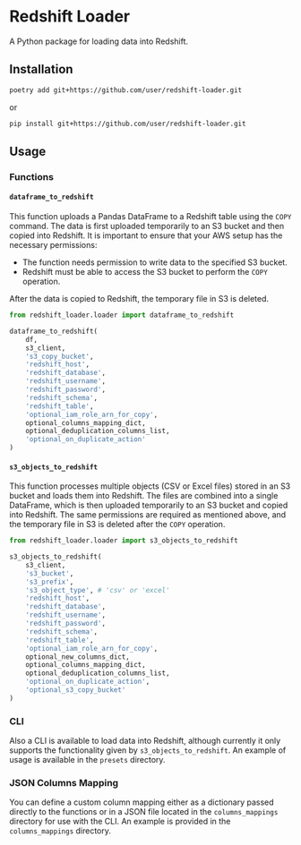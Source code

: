 # Redshift Loader

A Python package for loading data into Redshift.

## Installation

```bash
poetry add git+https://github.com/user/redshift-loader.git
```
or
```bash
pip install git+https://github.com/user/redshift-loader.git
```

## Usage

### Functions

#### `dataframe_to_redshift`

This function uploads a Pandas DataFrame to a Redshift table using the `COPY` command. The data is first uploaded temporarily to an S3 bucket and then copied into Redshift. It is important to ensure that your AWS setup has the necessary permissions:

- The function needs permission to write data to the specified S3 bucket.
- Redshift must be able to access the S3 bucket to perform the `COPY` operation.

After the data is copied to Redshift, the temporary file in S3 is deleted.

```python
from redshift_loader.loader import dataframe_to_redshift

dataframe_to_redshift(
    df,
    s3_client,
    's3_copy_bucket',
    'redshift_host',
    'redshift_database',
    'redshift_username',
    'redshift_password',
    'redshift_schema',
    'redshift_table',
    'optional_iam_role_arn_for_copy',
    optional_columns_mapping_dict,
    optional_deduplication_columns_list,
    'optional_on_duplicate_action'
)
```

#### `s3_objects_to_redshift`

This function processes multiple objects (CSV or Excel files) stored in an S3 bucket and loads them into Redshift. The files are combined into a single DataFrame, which is then uploaded temporarily to an S3 bucket and copied into Redshift. The same permissions are required as mentioned above, and the temporary file in S3 is deleted after the `COPY` operation.

```python
from redshift_loader.loader import s3_objects_to_redshift

s3_objects_to_redshift(
    s3_client,
    's3_bucket',
    's3_prefix',
    's3_object_type', # 'csv' or 'excel'
    'redshift_host',
    'redshift_database',
    'redshift_username',
    'redshift_password',
    'redshift_schema',
    'redshift_table',
    'optional_iam_role_arn_for_copy',
    optional_new_columns_dict,
    optional_columns_mapping_dict,        
    optional_deduplication_columns_list,
    'optional_on_duplicate_action',
    'optional_s3_copy_bucket'
)
```

### CLI

Also a CLI is available to load data into Redshift, although currently it only supports the functionality given by `s3_objects_to_redshift`. An example of usage is available in the `presets` directory.

### JSON Columns Mapping

You can define a custom column mapping either as a dictionary passed directly to the functions or in a JSON file located in the `columns_mappings` directory for use with the CLI. An example is provided in the `columns_mappings` directory.